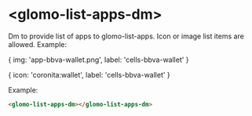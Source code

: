 # &lt;glomo-list-apps-dm&gt;

Dm to provide list of apps to glomo-list-apps. Icon or image list items are allowed. Example:

{
  img: 'app-bbva-wallet.png',
  label: 'cells-bbva-wallet'
}

{
  icon: 'coronita:wallet',
  label: 'cells-bbva-wallet'
}

Example:
```html
<glomo-list-apps-dm></glomo-list-apps-dm>
```

